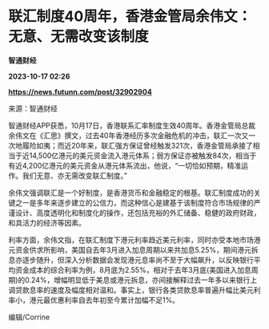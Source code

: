 # 联汇制度40周年，香港金管局余伟文：无意、无需改变该制度
**智通财经**

**2023-10-17 02:26**

**https://news.futunn.com/post/32902904**

来源：智通财经

智通财经APP获悉，10月17日，香港联系汇率制度生效40周年。香港金管局总裁余伟文在《汇思》撰文，过去40年香港经历多次金融危机的冲击，联汇一次又一次地履险如夷；而近20年来，联汇强方保证曾经触发321次，香港金管局承接了相当于近14,500亿港元的美元资金流入港元体系；弱方保证亦被触发84次，相当于有近4,200亿港元的美元资金从港元体系流出，他说，“一切恰如预期，精准运作。我们无意、亦无需改变联汇制度。”

余伟文强调联汇是一个好制度，是香港货币和金融稳定的根基。联汇制度成功的关键之一是多年来逐步建立的公信力，而这种信心是建基于该制度符合市场规律的严谨设计、高度透明化和制度化的操作，还包括充裕的外汇储备、稳健的政府财政，和具活力的经济等因素。

利率方面，余伟文指，在联汇制度下港元利率趋近美元利率，同时亦受本地市场港元资金供求所影响，美国自去年3月进入加息周期以来共加息5.25%，期间港元拆息亦逐步随升，但深入分析数据会发现港元息率尚不至于大幅飙升，以反映银行平均资金成本的综合利率为例，8月底为2.55%，相对于去年3月底(美国进入加息周期)的0.24%，增幅明显低于美息或港元拆息，亦间接解释过去一年多以来银行上调贷款息率的速度及幅度相对温和。事实上，银行各类贷款息率普遍升幅比美元利率小，港元最优惠利率自去年初至今累计加幅不足1%。

编辑/Corrine